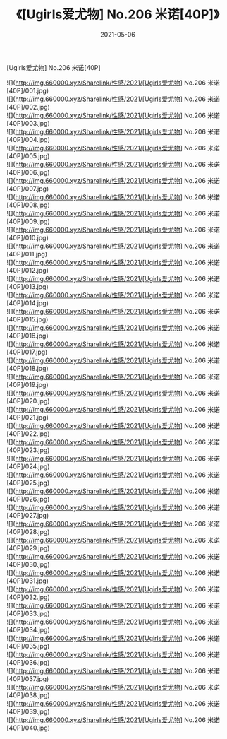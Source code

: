 ﻿---
layout: post
title:  《[Ugirls爱尤物] No.206 米诺[40P]》
date:   2021-05-06
img: http://img.660000.xyz/Sharelink/性感/2021/[Ugirls爱尤物] No.206 米诺[40P]/000.jpg
categories: [美女, 清纯, 唯美]
---

[Ugirls爱尤物] No.206 米诺[40P]

  ![](http://img.660000.xyz/Sharelink/性感/2021/[Ugirls爱尤物] No.206 米诺[40P]/001.jpg) <br> ![](http://img.660000.xyz/Sharelink/性感/2021/[Ugirls爱尤物] No.206 米诺[40P]/002.jpg) <br> ![](http://img.660000.xyz/Sharelink/性感/2021/[Ugirls爱尤物] No.206 米诺[40P]/003.jpg) <br> ![](http://img.660000.xyz/Sharelink/性感/2021/[Ugirls爱尤物] No.206 米诺[40P]/004.jpg) <br> ![](http://img.660000.xyz/Sharelink/性感/2021/[Ugirls爱尤物] No.206 米诺[40P]/005.jpg) <br> ![](http://img.660000.xyz/Sharelink/性感/2021/[Ugirls爱尤物] No.206 米诺[40P]/006.jpg) <br> ![](http://img.660000.xyz/Sharelink/性感/2021/[Ugirls爱尤物] No.206 米诺[40P]/007.jpg) <br> ![](http://img.660000.xyz/Sharelink/性感/2021/[Ugirls爱尤物] No.206 米诺[40P]/008.jpg) <br> ![](http://img.660000.xyz/Sharelink/性感/2021/[Ugirls爱尤物] No.206 米诺[40P]/009.jpg) <br> ![](http://img.660000.xyz/Sharelink/性感/2021/[Ugirls爱尤物] No.206 米诺[40P]/010.jpg) <br> ![](http://img.660000.xyz/Sharelink/性感/2021/[Ugirls爱尤物] No.206 米诺[40P]/011.jpg) <br> ![](http://img.660000.xyz/Sharelink/性感/2021/[Ugirls爱尤物] No.206 米诺[40P]/012.jpg) <br> ![](http://img.660000.xyz/Sharelink/性感/2021/[Ugirls爱尤物] No.206 米诺[40P]/013.jpg) <br> ![](http://img.660000.xyz/Sharelink/性感/2021/[Ugirls爱尤物] No.206 米诺[40P]/014.jpg) <br> ![](http://img.660000.xyz/Sharelink/性感/2021/[Ugirls爱尤物] No.206 米诺[40P]/015.jpg) <br> ![](http://img.660000.xyz/Sharelink/性感/2021/[Ugirls爱尤物] No.206 米诺[40P]/016.jpg) <br> ![](http://img.660000.xyz/Sharelink/性感/2021/[Ugirls爱尤物] No.206 米诺[40P]/017.jpg) <br> ![](http://img.660000.xyz/Sharelink/性感/2021/[Ugirls爱尤物] No.206 米诺[40P]/018.jpg) <br> ![](http://img.660000.xyz/Sharelink/性感/2021/[Ugirls爱尤物] No.206 米诺[40P]/019.jpg) <br> ![](http://img.660000.xyz/Sharelink/性感/2021/[Ugirls爱尤物] No.206 米诺[40P]/020.jpg) <br> ![](http://img.660000.xyz/Sharelink/性感/2021/[Ugirls爱尤物] No.206 米诺[40P]/021.jpg) <br> ![](http://img.660000.xyz/Sharelink/性感/2021/[Ugirls爱尤物] No.206 米诺[40P]/022.jpg) <br> ![](http://img.660000.xyz/Sharelink/性感/2021/[Ugirls爱尤物] No.206 米诺[40P]/023.jpg) <br> ![](http://img.660000.xyz/Sharelink/性感/2021/[Ugirls爱尤物] No.206 米诺[40P]/024.jpg) <br> ![](http://img.660000.xyz/Sharelink/性感/2021/[Ugirls爱尤物] No.206 米诺[40P]/025.jpg) <br> ![](http://img.660000.xyz/Sharelink/性感/2021/[Ugirls爱尤物] No.206 米诺[40P]/026.jpg) <br> ![](http://img.660000.xyz/Sharelink/性感/2021/[Ugirls爱尤物] No.206 米诺[40P]/027.jpg) <br> ![](http://img.660000.xyz/Sharelink/性感/2021/[Ugirls爱尤物] No.206 米诺[40P]/028.jpg) <br> ![](http://img.660000.xyz/Sharelink/性感/2021/[Ugirls爱尤物] No.206 米诺[40P]/029.jpg) <br> ![](http://img.660000.xyz/Sharelink/性感/2021/[Ugirls爱尤物] No.206 米诺[40P]/030.jpg) <br> ![](http://img.660000.xyz/Sharelink/性感/2021/[Ugirls爱尤物] No.206 米诺[40P]/031.jpg) <br> ![](http://img.660000.xyz/Sharelink/性感/2021/[Ugirls爱尤物] No.206 米诺[40P]/032.jpg) <br> ![](http://img.660000.xyz/Sharelink/性感/2021/[Ugirls爱尤物] No.206 米诺[40P]/033.jpg) <br> ![](http://img.660000.xyz/Sharelink/性感/2021/[Ugirls爱尤物] No.206 米诺[40P]/034.jpg) <br> ![](http://img.660000.xyz/Sharelink/性感/2021/[Ugirls爱尤物] No.206 米诺[40P]/035.jpg) <br> ![](http://img.660000.xyz/Sharelink/性感/2021/[Ugirls爱尤物] No.206 米诺[40P]/036.jpg) <br> ![](http://img.660000.xyz/Sharelink/性感/2021/[Ugirls爱尤物] No.206 米诺[40P]/037.jpg) <br> ![](http://img.660000.xyz/Sharelink/性感/2021/[Ugirls爱尤物] No.206 米诺[40P]/038.jpg) <br> ![](http://img.660000.xyz/Sharelink/性感/2021/[Ugirls爱尤物] No.206 米诺[40P]/039.jpg) <br> ![](http://img.660000.xyz/Sharelink/性感/2021/[Ugirls爱尤物] No.206 米诺[40P]/040.jpg) <br>
